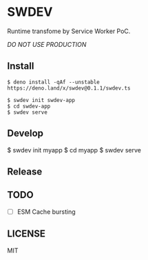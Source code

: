 # SWDEV

Runtime transfome by Service Worker PoC.

_DO NOT USE PRODUCTION_

## Install

```
$ deno install -qAf --unstable https://deno.land/x/swdev@0.1.1/swdev.ts

$ swdev init swdev-app
$ cd swdev-app
$ swdev serve
```

## Develop

$ swdev init myapp
$ cd myapp
$ swdev serve

## Release

## TODO

- [ ] ESM Cache bursting

## LICENSE

MIT

